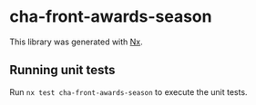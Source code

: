# cha-front-awards-season

This library was generated with [Nx](https://nx.dev).

## Running unit tests

Run `nx test cha-front-awards-season` to execute the unit tests.
